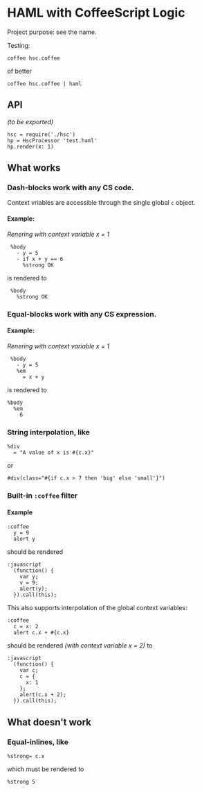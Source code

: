 HAML with CoffeeScript Logic
============================

Project purpose: see the name.

Testing:

    coffee hsc.coffee
    
of better

    coffee hsc.coffee | haml

API
----------------------

_(to be exported)_

    hsc = require('./hsc')
    hp = HscProcessor 'test.haml'
    hp.render(x: 1)    


What works
----------

### Dash-blocks work with any CS code.

Context vriables are accessible through the single global `c` object.

#### Example:

_Renering with context variable x = 1_

     %body
       - y = 5
       - if x + y == 6
         %strong OK

is rendered to 

     %body
       %strong OK


### Equal-blocks work with any CS expression.

#### Example:

_Renering with context variable x = 1_

     %body
       - y = 5
       %em
         = x + y

is rendered to

    %body
      %em
        6

### String interpolation, like

    %div
      = "A value of x is #{c.x}"

or

    #div(class="#{if c.x > 7 then 'big' else 'small'}")

### Built-in `:coffee` filter

#### Example 
  
    :coffee
      y = 9
      alert y

should be rendered

    :javascript
      (function() {
        var y;
        v = 9;
        alert(y);
      }).call(this);

This also supports interpolation of the global context variables: 

    :coffee
      c = x: 2
      alert c.x + #{c.x}

should be rendered _(with context variable x = 2)_ to

    :javascript
      (function() {
        var c;
        c = {
          x: 1
        };
        alert(c.x + 2);
      }).call(this);

What doesn't work
-----------------

### Equal-inlines, like

    %strong= c.x

which must be rendered to 

    %strong 5

